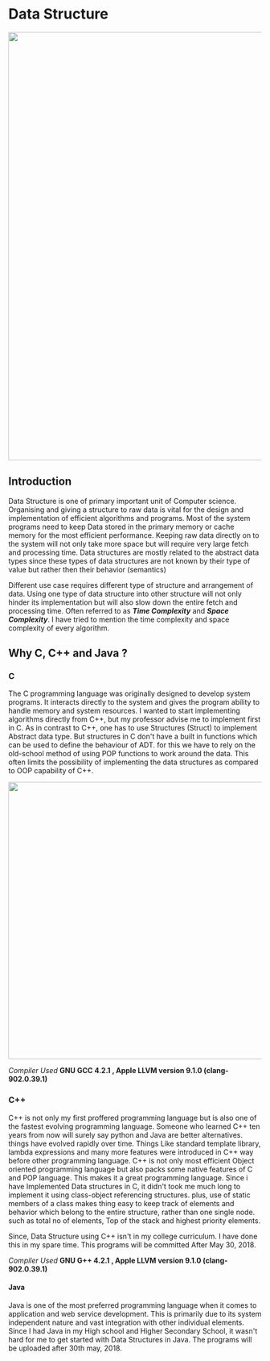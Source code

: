 Data Structure
==============

<p align="center">
  <img src="https://github.com/adityaanand13/Images_Private/blob/master/DS/DS_Wiki_home.png" width="850"/>
</p>

Introduction
-------------

Data Structure is one of primary important unit of Computer science. Organising and giving a structure to raw data is vital for the design and implementation of efficient algorithms and programs. Most of the system programs need to keep Data stored in the primary memory or cache memory for the most efficient performance. Keeping raw data directly on to the system will not only take more space but will require very large fetch and processing time. Data structures are mostly related to the abstract data types since these types of data structures are not known by their type of value but rather then their behavior (semantics)

Different use case requires different type of structure and arrangement of data. Using one type of data structure into other structure will not only hinder its implementation but will also slow down the entire fetch and processing time. Often referred to as **_Time Complexity_** and **_Space Complexity_**. I have tried to mention the time complexity and space complexity of every algorithm.

Why C, C++ and Java ?
---------------------

### C

The C programming language was originally designed to develop system programs. It interacts directly to the system and gives the program ability to handle memory and system resources. I wanted to start implementing algorithms directly from C++, but my professor advise me to implement first in C. As in contrast to C++, one has to use Structures (Struct) to implement Abstract data type. But structures in C don't have a built in functions which can be used to define the behaviour of ADT. for this we have to rely on the old-school method of using POP functions to work around the data. This often limits the possibility of implementing the data structures as compared to OOP capability of C++.

<p align="center">
  <img src="https://github.com/adityaanand13/Images_Private/blob/master/DS/DS_wiki_home_C_Sample.png" width="550"/>
</p>

   _Compiler Used_ **GNU GCC 4.2.1 , Apple LLVM version 9.1.0 (clang-902.0.39.1)**

### C++

C++ is not only my first proffered programming language but is also one of the fastest evolving programming language. Someone who learned C++ ten years from now will surely say python and Java are better alternatives. things have evolved rapidly over time. Things Like standard template library, lambda expressions and many more features were introduced in C++ way before other programming language. C++ is not only most efficient Object oriented programming language but also packs some native features of C and POP language. This makes it a great programming language. Since i have Implemented Data structures in C, it didn't took me much long to implement it using class-object referencing structures. plus, use of static members of a class makes thing easy to keep track of elements and behavior which belong to the entire structure, rather than one single node. such as total no of elements, Top of the stack and highest priority elements.

Since, Data Structure using  C++ isn't in my college curriculum. I have done this in my spare time. This programs will be committed After May 30, 2018.

   _Compiler Used_ **GNU G++ 4.2.1 , Apple LLVM version 9.1.0 (clang-902.0.39.1)**

#### Java

Java is one of the most preferred programming language when it comes to application and web service development. This is primarily due to its system independent nature and vast integration with other individual elements. Since I had  Java in my High school and Higher Secondary School, it wasn't hard for me to get started with Data Structures in Java. The programs will be uploaded after 30th may, 2018.

